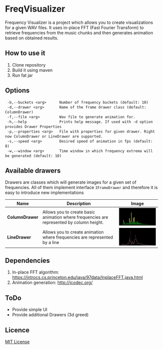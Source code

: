 # FreqVisualizer
Frequency Visualizer is a project which allows you to create visualizations for a given WAV files.
It uses in-place FFT (Fast Fourier Transform) to retrieve frequencies from the music chunks and then generates animation based on obtained results.
 
## How to use it
1. Clone repository
2. Build it using maven
3. Run fat jar

## Options
```
 -b,--buckets <arg>      Number of frequency buckets (default: 10)
 -d,--drawer <arg>       Name of the frame drawer class (default: ColumnDrawer)
 -f,--file <arg>         Wav file to generate animation for.
 -h,--help               Prints help message. If used with -d option provides Drawer Properties
 -p,--properties <arg>   File with properties for given drawer. Right now ColumnDrawer or LineDrawer are supported.
 -s,--speed <arg>        Desired speed of animation in fps (default: 8)
 -w,--window <arg>       Time window in which frequency extrema will be generated (default: 10)
```

## Available drawers
Drawers are classes which will generate images for a given set of frequencies. All of them implement interface `IFrameDrawer` and therefore it is easy to introduce new implementations  

| Name | Description | Image |
| --- | --- | --- |
| **ColumnDrawer** | Allows you to create basic animation where frequencies are represented by column height. | ![Column Drawer Img](https://github.com/MBajdowski/FreqVizualizer/blob/develop/src/main/resources/ColumnDrawer.JPG "Column Drawer") |
| **LineDrawer** | Allows you to create animation where frequencies are represented by a line|  ![Line Drawer Img](https://github.com/MBajdowski/FreqVizualizer/blob/develop/src/main/resources/LineDrawer.JPG "Line Drawer") |       

## Dependencies
1. In-place FFT algorithm: https://introcs.cs.princeton.edu/java/97data/InplaceFFT.java.html
2. Animation generation: http://jcodec.org/

## ToDo
* Provide simple UI
* Provide additional Drawers (3d greed)

## Licence
[MIT License](https://github.com/MBajdowski/DataInImage/blob/master/LICENSE.txt)